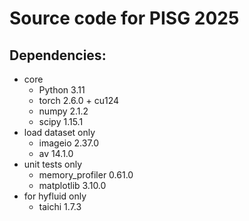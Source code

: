 # Source code for PISG 2025

## Dependencies:

- core
  - Python 3.11
  - torch 2.6.0 + cu124
  - numpy 2.1.2
  - scipy 1.15.1
- load dataset only
  - imageio 2.37.0
  - av 14.1.0
- unit tests only
  - memory_profiler 0.61.0
  - matplotlib 3.10.0
- for hyfluid only
  - taichi 1.7.3